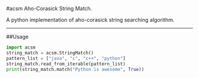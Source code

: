 #acsm
Aho-Corasick String Match.

A python implementation of aho-corasick string searching algorithm.

----------
##Usage
```python
import acsm
string_match = acsm.StringMatch()
pattern_list = ["java", "c", "c++", "python"]
string_match.read_from_iterable(pattern_list)
print(string_match.match("Python is awesome", True))
```
